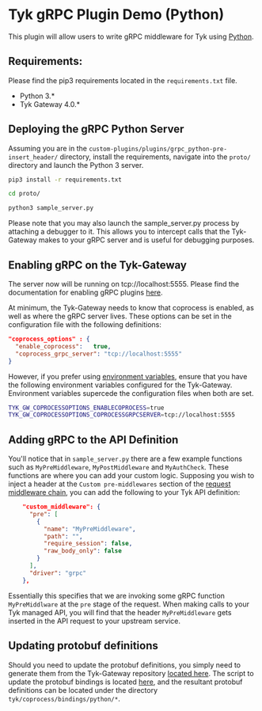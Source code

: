 # Tyk gRPC Plugin Demo (Python)
This plugin will allow users to write gRPC middleware for Tyk using [Python](https://www.python.org/).

## Requirements:
Please find the pip3 requirements located in the `requirements.txt` file.
* Python 3.*
* Tyk Gateway 4.0.*

## Deploying the gRPC Python Server
Assuming you are in the `custom-plugins/plugins/grpc_python-pre-insert_header/` directory, install the requirements, navigate into the `proto/` directory and launch the Python 3 server.
```bash
pip3 install -r requirements.txt

cd proto/ 

python3 sample_server.py
```
Please note that you may also launch the sample_server.py process by attaching a debugger to it. This allows you to intercept calls that the Tyk-Gateway makes to your gRPC server and is useful for debugging purposes.

## Enabling gRPC on the Tyk-Gateway
The server now will be running on tcp://localhost:5555. Please find the documentation for enabling gRPC plugins [here](https://tyk.io/docs/plugins/supported-languages/rich-plugins/grpc/write-grpc-plugin/).  

At minimum, the Tyk-Gateway needs to know that coprocess is enabled, as well as where the gRPC server lives. These options can be set in the configuration file with the following definitions:  
```json
"coprocess_options" : {
  "enable_coprocess":   true,
  "coprocess_grpc_server": "tcp://localhost:5555"
}
```

However, if you prefer using [environment variables](https://tyk.io/docs/tyk-oss-gateway/configuration/), ensure that you have the following environment variables configured for the Tyk-Gateway. Environment variables supercede the configuration files when both are set. 

```bash
TYK_GW_COPROCESSOPTIONS_ENABLECOPROCESS=true
TYK_GW_COPROCESSOPTIONS_COPROCESSGRPCSERVER=tcp://localhost:5555
```

## Adding gRPC to the API Definition
You'll notice that in `sample_server.py` there are a few example functions such as `MyPreMiddleware`, `MyPostMiddleware` and `MyAuthCheck`. These functions are where you can add your custom logic. Supposing you wish to inject a header at the `Custom pre-middlewares` section of the [request middleware chain](https://tyk.io/docs/concepts/middleware-execution-order/), you can add the following to your Tyk API definition:
```json
    "custom_middleware": {
      "pre": [
        {
          "name": "MyPreMiddleware",
          "path": "",
          "require_session": false,
          "raw_body_only": false
        }
      ],
      "driver": "grpc"
    },
```
Essentially this specifies that we are invoking some gRPC function `MyPreMiddlware` at the `pre` stage of the request. When making calls to your Tyk managed API, you will find that the header `MyPreMiddleware` gets inserted in the API request to your upstream service. 

## Updating protobuf definitions
Should you need to update the protobuf definitions, you simply need to generate them from the Tyk-Gateway repository [located here](https://github.com/TykTechnologies/tyk). The script to update the protobuf bindings is located [here](https://github.com/TykTechnologies/tyk/blob/master/coprocess/proto/update_bindings.sh), and the resultant protobuf definitions can be located under the directory `tyk/coprocess/bindings/python/*`.
